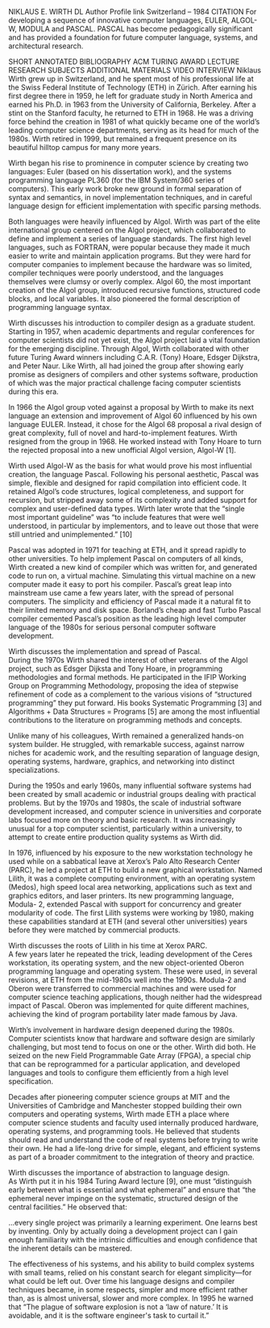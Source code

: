 NIKLAUS E. WIRTH DL Author Profile link
Switzerland – 1984
CITATION
For developing a sequence of innovative computer languages, EULER, ALGOL-W, MODULA and PASCAL. PASCAL has become pedagogically significant and has provided a foundation for future computer language, systems, and architectural research.

SHORT ANNOTATED
BIBLIOGRAPHY
ACM TURING AWARD
LECTURE
RESEARCH
SUBJECTS
ADDITIONAL
MATERIALS
VIDEO INTERVIEW
Niklaus Wirth grew up in Switzerland, and he spent most of his professional life at the Swiss Federal Institute of Technology (ETH) in Zürich. After earning his first degree there in 1959, he left for graduate study in North America and earned his Ph.D. in 1963 from the University of California, Berkeley. After a stint on the Stanford faculty, he returned to ETH in 1968. He was a driving force behind the creation in 1981 of what quickly became one of the world’s leading computer science departments, serving as its head for much of the 1980s. Wirth retired in 1999, but remained a frequent presence on its beautiful hilltop campus for many more years.

Wirth began his rise to prominence in computer science by creating two languages: Euler (based on his dissertation work), and the systems programming language PL360 (for the IBM System/360 series of computers). This early work broke new ground in formal separation of syntax and semantics, in novel implementation techniques, and in careful language design for efficient implementation with specific parsing methods.

Both languages were heavily influenced by Algol. Wirth was part of the elite international group centered on the Algol project, which collaborated to define and implement a series of language standards. The first high level languages, such as FORTRAN, were popular because they made it much easier to write and maintain application programs. But they were hard for computer companies to implement because the hardware was so limited, compiler techniques were poorly understood, and the languages themselves were clumsy or overly complex. Algol 60, the most important creation of the Algol group, introduced recursive functions, structured code blocks, and local variables. It also pioneered the formal description of programming language syntax.

Wirth discusses his introduction to compiler design as a graduate student.	
Starting in 1957, when academic departments and regular conferences for computer scientists did not yet exist, the Algol project laid a vital foundation for the emerging discipline. Through Algol, Wirth collaborated with other future Turing Award winners including C.A.R. (Tony) Hoare, Edsger Dijkstra, and Peter Naur. Like Wirth, all had joined the group after showing early promise as designers of compilers and other systems software, production of which was the major practical challenge facing computer scientists during this era.

In 1966 the Algol group voted against a proposal by Wirth to make its next language an extension and improvement of Algol 60 influenced by his own language EULER. Instead, it chose for the Algol 68 proposal a rival design of great complexity, full of novel and hard-to-implement features. Wirth resigned from the group in 1968. He worked instead with Tony Hoare to turn the rejected proposal into a new unofficial Algol version, Algol-W [1].

Wirth used Algol-W as the basis for what would prove his most influential creation, the language Pascal. Following his personal aesthetic, Pascal was simple, flexible and designed for rapid compilation into efficient code. It retained Algol’s code structures, logical completeness, and support for recursion, but stripped away some of its complexity and added support for complex and user-defined data types. Wirth later wrote that the “single most important guideline” was “to include features that were well understood, in particular by implementors, and to leave out those that were still untried and unimplemented.” [10]

Pascal was adopted in 1971 for teaching at ETH, and it spread rapidly to other universities. To help implement Pascal on computers of all kinds, Wirth created a new kind of compiler which was written for, and generated code to run on, a virtual machine. Simulating this virtual machine on a new computer made it easy to port his compiler. Pascal’s great leap into mainstream use came a few years later, with the spread of personal computers. The simplicity and efficiency of Pascal made it a natural fit to their limited memory and disk space. Borland’s cheap and fast Turbo Pascal compiler cemented Pascal’s position as the leading high level computer language of the 1980s for serious personal computer software development.

Wirth discusses the implementation and spread of Pascal.	
During the 1970s Wirth shared the interest of other veterans of the Algol project, such as Edsger Dijksta and Tony Hoare, in programming methodologies and formal methods. He participated in the IFIP Working Group on Programming Methodology, proposing the idea of stepwise refinement of code as a complement to the various visions of “structured programming” they put forward. His books Systematic Programming [3] and Algorithms + Data Structures = Programs [5] are among the most influential contributions to the literature on programming methods and concepts.

Unlike many of his colleagues, Wirth remained a generalized hands-on system builder. He struggled, with remarkable success, against narrow niches for academic work, and the resulting separation of language design, operating systems, hardware, graphics, and networking into distinct specializations.

During the 1950s and early 1960s, many influential software systems had been created by small academic or industrial groups dealing with practical problems. But by the 1970s and 1980s, the scale of industrial software development increased, and computer science in universities and corporate labs focused more on theory and basic research. It was increasingly unusual for a top computer scientist, particularly within a university, to attempt to create entire production quality systems as Wirth did.

In 1976, influenced by his exposure to the new workstation technology he used while on a sabbatical leave at Xerox’s Palo Alto Research Center (PARC), he led a project at ETH to build a new graphical workstation. Named Lilith, it was a complete computing environment, with an operating system (Medos), high speed local area networking, applications such as text and graphics editors, and laser printers. Its new programming language, Modula- 2, extended Pascal with support for concurrency and greater modularity of code. The first Lilith systems were working by 1980, making these capabilities standard at ETH (and several other universities) years before they were matched by commercial products.

Wirth discusses the roots of Lilith in his time at Xerox PARC.	
A few years later he repeated the trick, leading development of the Ceres workstation, its operating system, and the new object-oriented Oberon programming language and operating system. These were used, in several revisions, at ETH from the mid-1980s well into the 1990s. Modula-2 and Oberon were transferred to commercial machines and were used for computer science teaching applications, though neither had the widespread impact of Pascal. Oberon was implemented for quite different machines, achieving the kind of program portability later made famous by Java.

Wirth’s involvement in hardware design deepened during the 1980s. Computer scientists know that hardware and software design are similarly challenging, but most tend to focus on one or the other. Wirth did both. He seized on the new Field Programmable Gate Array (FPGA), a special chip that can be reprogrammed for a particular application, and developed languages and tools to configure them efficiently from a high level specification.

Decades after pioneering computer science groups at MIT and the Universities of Cambridge and Manchester stopped building their own computers and operating systems, Wirth made ETH a place where computer science students and faculty used internally produced hardware, operating systems, and programming tools. He believed that students should read and understand the code of real systems before trying to write their own. He had a life-long drive for simple, elegant, and efficient systems as part of a broader commitment to the integration of theory and practice.

Wirth discusses the importance of abstraction to language design.	
As Wirth put it in his 1984 Turing Award lecture [9], one must “distinguish early between what is essential and what ephemeral” and ensure that “the ephemeral never impinge on the systematic, structured design of the central facilities.” He observed that:

…every single project was primarily a learning experiment. One learns best by inventing. Only by actually doing a development project can I gain enough familiarity with the intrinsic difficulties and enough confidence that the inherent details can be mastered.

The effectiveness of his systems, and his ability to build complex systems with small teams, relied on his constant search for elegant simplicity—for what could be left out. Over time his language designs and compiler techniques became, in some respects, simpler and more efficient rather than, as is almost universal, slower and more complex. In 1995 he warned that “The plague of software explosion is not a ‘law of nature.’ It is avoidable, and it is the software engineer's task to curtail it.”



